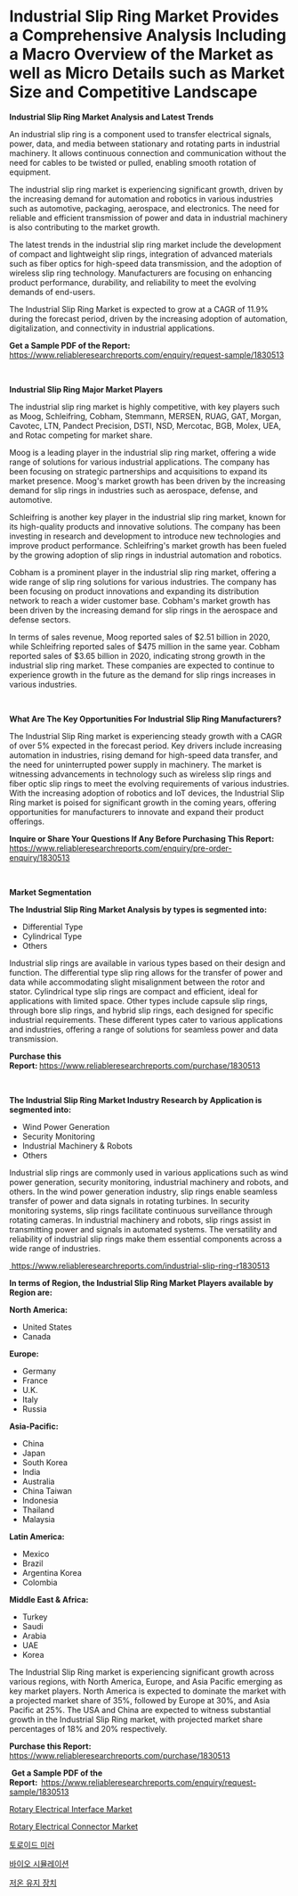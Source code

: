 <p><h1>Industrial Slip Ring Market Provides a Comprehensive Analysis Including a Macro Overview of the Market as well as Micro Details such as Market Size and Competitive Landscape</h1></p><p><strong>Industrial Slip Ring Market Analysis and Latest Trends</strong></p>
<p><p>An industrial slip ring is a component used to transfer electrical signals, power, data, and media between stationary and rotating parts in industrial machinery. It allows continuous connection and communication without the need for cables to be twisted or pulled, enabling smooth rotation of equipment.</p><p>The industrial slip ring market is experiencing significant growth, driven by the increasing demand for automation and robotics in various industries such as automotive, packaging, aerospace, and electronics. The need for reliable and efficient transmission of power and data in industrial machinery is also contributing to the market growth.</p><p>The latest trends in the industrial slip ring market include the development of compact and lightweight slip rings, integration of advanced materials such as fiber optics for high-speed data transmission, and the adoption of wireless slip ring technology. Manufacturers are focusing on enhancing product performance, durability, and reliability to meet the evolving demands of end-users.</p><p>The Industrial Slip Ring Market is expected to grow at a CAGR of 11.9% during the forecast period, driven by the increasing adoption of automation, digitalization, and connectivity in industrial applications.</p></p>
<p><strong>Get a Sample PDF of the Report:&nbsp;</strong> <a href="https://www.reliableresearchreports.com/enquiry/request-sample/1830513">https://www.reliableresearchreports.com/enquiry/request-sample/1830513</a></p>
<p>&nbsp;</p>
<p><strong>Industrial Slip Ring Major Market Players</strong></p>
<p><p>The industrial slip ring market is highly competitive, with key players such as Moog, Schleifring, Cobham, Stemmann, MERSEN, RUAG, GAT, Morgan, Cavotec, LTN, Pandect Precision, DSTI, NSD, Mercotac, BGB, Molex, UEA, and Rotac competing for market share.</p><p>Moog is a leading player in the industrial slip ring market, offering a wide range of solutions for various industrial applications. The company has been focusing on strategic partnerships and acquisitions to expand its market presence. Moog's market growth has been driven by the increasing demand for slip rings in industries such as aerospace, defense, and automotive.</p><p>Schleifring is another key player in the industrial slip ring market, known for its high-quality products and innovative solutions. The company has been investing in research and development to introduce new technologies and improve product performance. Schleifring's market growth has been fueled by the growing adoption of slip rings in industrial automation and robotics.</p><p>Cobham is a prominent player in the industrial slip ring market, offering a wide range of slip ring solutions for various industries. The company has been focusing on product innovations and expanding its distribution network to reach a wider customer base. Cobham's market growth has been driven by the increasing demand for slip rings in the aerospace and defense sectors.</p><p>In terms of sales revenue, Moog reported sales of $2.51 billion in 2020, while Schleifring reported sales of $475 million in the same year. Cobham reported sales of $3.65 billion in 2020, indicating strong growth in the industrial slip ring market. These companies are expected to continue to experience growth in the future as the demand for slip rings increases in various industries.</p></p>
<p>&nbsp;</p>
<p><strong>What Are The Key Opportunities For Industrial Slip Ring Manufacturers?</strong></p>
<p><p>The Industrial Slip Ring market is experiencing steady growth with a CAGR of over 5% expected in the forecast period. Key drivers include increasing automation in industries, rising demand for high-speed data transfer, and the need for uninterrupted power supply in machinery. The market is witnessing advancements in technology such as wireless slip rings and fiber optic slip rings to meet the evolving requirements of various industries. With the increasing adoption of robotics and IoT devices, the Industrial Slip Ring market is poised for significant growth in the coming years, offering opportunities for manufacturers to innovate and expand their product offerings.</p></p>
<p><strong>Inquire or Share Your Questions If Any Before Purchasing This Report:</strong> <a href="https://www.reliableresearchreports.com/enquiry/pre-order-enquiry/1830513">https://www.reliableresearchreports.com/enquiry/pre-order-enquiry/1830513</a></p>
<p>&nbsp;</p>
<p><strong>Market Segmentation</strong></p>
<p><strong>The Industrial Slip Ring Market Analysis by types is segmented into:</strong></p>
<p><ul><li>Differential Type</li><li>Cylindrical Type</li><li>Others</li></ul></p>
<p><p>Industrial slip rings are available in various types based on their design and function. The differential type slip ring allows for the transfer of power and data while accommodating slight misalignment between the rotor and stator. Cylindrical type slip rings are compact and efficient, ideal for applications with limited space. Other types include capsule slip rings, through bore slip rings, and hybrid slip rings, each designed for specific industrial requirements. These different types cater to various applications and industries, offering a range of solutions for seamless power and data transmission.</p></p>
<p><strong>Purchase this Report:&nbsp;</strong><a href="https://www.reliableresearchreports.com/purchase/1830513">https://www.reliableresearchreports.com/purchase/1830513</a></p>
<p>&nbsp;</p>
<p><strong>The Industrial Slip Ring Market Industry Research by Application is segmented into:</strong></p>
<p><ul><li>Wind Power Generation</li><li>Security Monitoring</li><li>Industrial Machinery & Robots</li><li>Others</li></ul></p>
<p><p>Industrial slip rings are commonly used in various applications such as wind power generation, security monitoring, industrial machinery and robots, and others. In the wind power generation industry, slip rings enable seamless transfer of power and data signals in rotating turbines. In security monitoring systems, slip rings facilitate continuous surveillance through rotating cameras. In industrial machinery and robots, slip rings assist in transmitting power and signals in automated systems. The versatility and reliability of industrial slip rings make them essential components across a wide range of industries.</p></p>
<p><a href="https://www.reliableresearchreports.com/industrial-slip-ring-r1830513">&nbsp;https://www.reliableresearchreports.com/industrial-slip-ring-r1830513</a></p>
<p><strong>In terms of Region, the Industrial Slip Ring Market Players available by Region are:</strong></p>
<p>
    <p> <strong> North America: </strong>
        <ul>
            <li>United States</li>
            <li>Canada</li>
        </ul>
        </p> 
    <p> <strong> Europe: </strong>
        <ul>
            <li>Germany</li>
            <li>France</li>
            <li>U.K.</li>
            <li>Italy</li>
            <li>Russia</li>
        </ul>
        </p> 
    <p> <strong> Asia-Pacific: </strong>
        <ul>
            <li>China</li>
            <li>Japan</li>
            <li>South Korea</li>
            <li>India</li>
            <li>Australia</li>
            <li>China Taiwan</li>
            <li>Indonesia</li>
            <li>Thailand</li>
            <li>Malaysia</li>
        </ul>
        </p> 
    <p> <strong> Latin America: </strong>
        <ul>
            <li>Mexico</li>
            <li>Brazil</li>
            <li>Argentina Korea</li>
            <li>Colombia</li>
        </ul>
        </p> 
    <p> <strong> Middle East & Africa: </strong>
        <ul>
            <li>Turkey</li>
            <li>Saudi</li>
            <li>Arabia</li>
            <li>UAE</li>
            <li>Korea</li>
        </ul>
    </p>
    </p>
<p><p>The Industrial Slip Ring market is experiencing significant growth across various regions, with North America, Europe, and Asia Pacific emerging as key market players. North America is expected to dominate the market with a projected market share of 35%, followed by Europe at 30%, and Asia Pacific at 25%. The USA and China are expected to witness substantial growth in the Industrial Slip Ring market, with projected market share percentages of 18% and 20% respectively.</p></p>
<p><strong>Purchase this Report: </strong><a href="https://www.reliableresearchreports.com/purchase/1830513">https://www.reliableresearchreports.com/purchase/1830513</a></p>
<p>&nbsp;<strong>Get a Sample PDF of the Report:&nbsp;&nbsp;</strong><a href="https://www.reliableresearchreports.com/enquiry/request-sample/1830513">https://www.reliableresearchreports.com/enquiry/request-sample/1830513</a></p>
<p><strong></strong></p>
<p><p><a href="https://github.com/jodemen/Market-Research-Report-List-2/blob/main/rotary-electrical-interface-market.md">Rotary Electrical Interface Market</a></p><p><a href="https://github.com/Sarissaschmalingtr6fz2739/Market-Research-Report-List-2/blob/main/rotary-electrical-connector-market.md">Rotary Electrical Connector Market</a></p><p><a href="https://github.com/wallacBahrtyinger567686/Market-Research-Report-List-1/blob/main/729190028522.md">토로이드 미러</a></p><p><a href="https://medium.com/@tomienow676/%EB%B0%94%EC%9D%B4%EC%98%A4-%EC%8B%9C%EB%AE%AC%EB%A0%88%EC%9D%B4%EC%85%98-%EC%8B%9C%EC%9E%A5-%EC%84%B1%EA%B3%B5%EC%A0%81%EC%9D%B8-%EB%B9%84%EC%A6%88%EB%8B%88%EC%8A%A4-%EC%A0%84%EB%9E%B5-%EC%98%88%EC%B8%A1%EC%9D%98-%EC%97%B4%EC%87%A0-2031%EB%85%84%EA%B9%8C%EC%A7%80-%EC%98%88%EC%B8%A1-2703ae946f59">바이오 시뮬레이션</a></p><p><a href="https://medium.com/@kelsiorphy/%ED%81%AC%EB%9D%BC%EC%9D%B4%EC%98%A4%EC%8A%A4%ED%83%80%EC%B8%A0-%EC%8B%9C%EC%9E%A5-%EB%8F%99%ED%96%A5-%EC%8B%9C%EC%9E%A5-%EB%8F%99%ED%96%A5-%EC%84%B1%EC%9E%A5-2024%EB%85%84%EB%B6%80%ED%84%B0-2031%EB%85%84%EA%B9%8C%EC%A7%80-%EC%98%88%EC%83%81%EB%90%A8-b3955301ba54">저온 유지 장치</a></p></p>